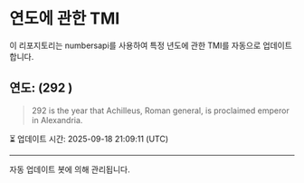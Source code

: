 
# 연도에 관한 TMI

이 리포지토리는 numbersapi를 사용하여 특정 년도에 관한 TMI를 자동으로 업데이트합니다.

## 연도: (292 )
> 292 is the year that Achilleus, Roman general, is proclaimed emperor in Alexandria.

⏳ 업데이트 시간: 2025-09-18 21:09:11 (UTC)

---
자동 업데이트 봇에 의해 관리됩니다.
